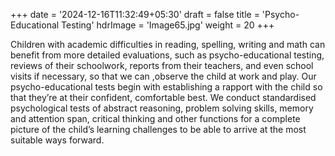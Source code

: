 +++
date = '2024-12-16T11:32:49+05:30'
draft = false
title = 'Psycho-Educational Testing'
hdrImage = 'Image65.jpg'
weight = 20
+++

Children with academic difficulties in reading, spelling, writing and math can benefit from more detailed evaluations, such as psycho-educational testing, reviews of their schoolwork, reports from their teachers, and even school visits if necessary, so that we can ,observe the child at work and play. Our psycho-educational tests begin with establishing a rapport with the child so that they’re at their confident, comfortable best. We conduct standardised psychological tests of abstract reasoning, problem solving skills, memory and attention span, critical thinking and other functions for a complete picture of the child’s learning challenges to be able to arrive at the most suitable ways forward.

